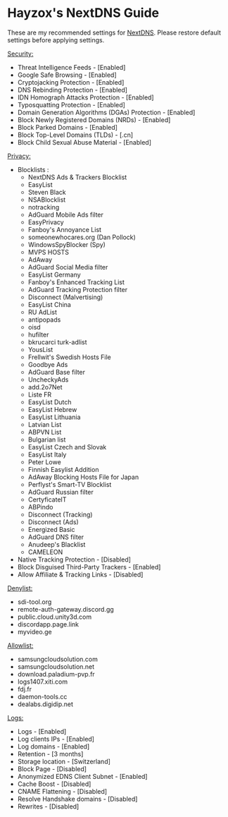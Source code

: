 <!-----
NEW: Check the "Suppress top comment" option to remove this info from the output.

Conversion time: 0.77 seconds.


Using this Markdown file:

1. Paste this output into your source file.
2. See the notes and action items below regarding this conversion run.
3. Check the rendered output (headings, lists, code blocks, tables) for proper
   formatting and use a linkchecker before you publish this page.

Conversion notes:

* HTML and Markdown from Docs version 1.0
* Sat Nov 13 2021 23:43:39 GMT-0000 (UTC)
* Source doc: Hayzox's NextDNS Guide
----->



# Hayzox's NextDNS Guide

These are my recommended settings for [NextDNS](https://nextdns.io/). Please restore default settings before applying settings.

<span style="text-decoration:underline;">Security:</span>



* Threat Intelligence Feeds - [Enabled]
* Google Safe Browsing - [Enabled]
* Cryptojacking Protection - [Enabled]
* DNS Rebinding Protection - [Enabled]
* IDN Homograph Attacks Protection - [Enabled]
* Typosquatting Protection - [Enabled]
* Domain Generation Algorithms (DGAs) Protection - [Enabled]
* Block Newly Registered Domains (NRDs) - [Enabled]
* Block Parked Domains - [Enabled]
* Block Top-Level Domains (TLDs) - [.cn]
* Block Child Sexual Abuse Material - [Enabled]

<span style="text-decoration:underline;">Privacy:</span>



* Blocklists :
    * NextDNS Ads & Trackers Blocklist
    * EasyList
    * Steven Black
    * NSABlocklist
    * notracking
    * AdGuard Mobile Ads filter
    * EasyPrivacy
    * Fanboy's Annoyance List
    * someonewhocares.org (Dan Pollock)
    * WindowsSpyBlocker (Spy)
    * MVPS HOSTS
    * AdAway
    * AdGuard Social Media filter
    * EasyList Germany
    * Fanboy's Enhanced Tracking List
    * AdGuard Tracking Protection filter
    * Disconnect (Malvertising)
    * EasyList China
    * RU AdList
    * antipopads
    * oisd
    * hufilter
    * bkrucarci turk-adlist
    * YousList
    * Frellwit's Swedish Hosts File
    * Goodbye Ads
    * AdGuard Base filter
    * UncheckyAds
    * add.2o7Net
    * Liste FR
    * EasyList Dutch
    * EasyList Hebrew
    * EasyList Lithuania
    * Latvian List
    * ABPVN List
    * Bulgarian list
    * EasyList Czech and Slovak
    * EasyList Italy
    * Peter Lowe
    * Finnish Easylist Addition
    * AdAway Blocking Hosts File for Japan
    * Perflyst's Smart-TV Blocklist
    * AdGuard Russian filter
    * CertyficateIT
    * ABPindo
    * Disconnect (Tracking)
    * Disconnect (Ads)
    * Energized Basic
    * AdGuard DNS filter
    * Anudeep's Blacklist
    * CAMELEON
* Native Tracking Protection - [Disabled]
* Block Disguised Third-Party Trackers - [Enabled]
* Allow Affiliate & Tracking Links - [Disabled]

<span style="text-decoration:underline;">Denylist:</span>



* sdi-tool.org
* remote-auth-gateway.discord.gg
* public.cloud.unity3d.com
* discordapp.page.link
* myvideo.ge

<span style="text-decoration:underline;">Allowlist:</span>



* samsungcloudsolution.com
* samsungcloudsolution.net
* download.paladium-pvp.fr
* logs1407.xiti.com
* fdj.fr
* daemon-tools.cc
* dealabs.digidip.net

<span style="text-decoration:underline;">Logs:</span>



* Logs - [Enabled]
* Log clients IPs - [Enabled]
* Log domains - [Enabled]
* Retention - [3 months]
* Storage location - [Switzerland]
* Block Page - [Disabled]
* Anonymized EDNS Client Subnet - [Enabled]
* Cache Boost - [Disabled]
* CNAME Flattening - [Disabled]
* Resolve Handshake domains - [Disabled]
* Rewrites - [Disabled]
